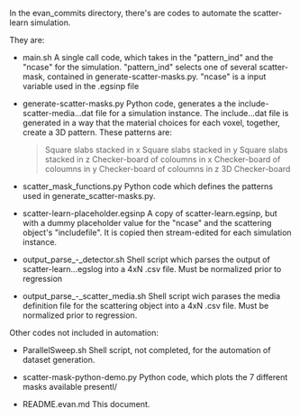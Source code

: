 In the evan_commits directory, there's are codes to automate the scatter-learn 
simulation. 

They are:
 - main.sh
   A single call code, which takes in the "pattern_ind" and the "ncase" for the
   simulation. "pattern_ind" selects one of several scatter-mask, contained in
   generate-scatter-masks.py. "ncase" is a input variable used in the .egsinp file

 - generate-scatter-masks.py
   Python code, generates a the include-scatter-media...dat file for a simulation
   instance. The include...dat file is generated in a way that the material choices
   for each voxel, together, create a 3D pattern.
   These patterns are:
     > Square slabs stacked in x
     > Square slabs stacked in y
     > Square slabs stacked in z
     > Checker-board of coloumns in x
     > Checker-board of coloumns in y
     > Checker-board of coloumns in z
     > 3D Checker-board

 - scatter_mask_functions.py
   Python code which defines the patterns used in generate_scatter-masks.py. 
  
 - scatter-learn-placeholder.egsinp
   A copy of scatter-learn.egsinp, but with a dummy placeholder value for the
   "ncase" and the scattering object's "includefile". It is copied then 
   stream-edited for each simulation instance.

 - output_parse_-_detector.sh
   Shell script which parses the output of scatter-learn...egslog into a 4xN .csv
   file. Must be normalized prior to regression

 - output_parse_-_scatter_media.sh
   Shell script wich parases the media definition file for the scattering object into 
   a 4xN .csv file. Must be normalized prior to regression.

Other codes not included in automation:
 - ParallelSweep.sh
   Shell script, not completed, for the automation of dataset generation. 

 - scatter-mask-python-demo.py
   Python code, which plots the 7 different masks available presentl/

 - README.evan.md
   This document.
   

